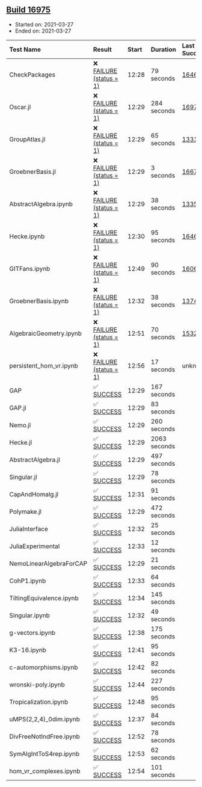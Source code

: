 ## [Build 16975](https://oscarci.mathematik.uni-kl.de/job/oscar/16975/)

* Started on: 2021-03-27
* Ended on: 2021-03-27

| Test Name    | Result | Start | Duration | Last Success | First Failure |
|:-------------|:-------|:------|:---------|:-------------|:--------------|
| CheckPackages | ❌ [FAILURE (status = 1)](https://oscarci.mathematik.uni-kl.de/job/oscar/16975/artifact/logs/build-16975/CheckPackages.log) | 12:28 | 79 seconds | [16463](https://oscarci.mathematik.uni-kl.de/job/oscar/16463/) | [16464](https://oscarci.mathematik.uni-kl.de/job/oscar/16464/) |
| Oscar.jl | ❌ [FAILURE (status = 1)](https://oscarci.mathematik.uni-kl.de/job/oscar/16975/artifact/logs/build-16975/Oscar.jl.log) | 12:29 | 284 seconds | [16974](https://oscarci.mathematik.uni-kl.de/job/oscar/16974/) | [16975](https://oscarci.mathematik.uni-kl.de/job/oscar/16975/) |
| GroupAtlas.jl | ❌ [FAILURE (status = 1)](https://oscarci.mathematik.uni-kl.de/job/oscar/16975/artifact/logs/build-16975/GroupAtlas.jl.log) | 12:29 | 65 seconds | [13311](https://oscarci.mathematik.uni-kl.de/job/oscar/13311/) | [13312](https://oscarci.mathematik.uni-kl.de/job/oscar/13312/) |
| GroebnerBasis.jl | ❌ [FAILURE (status = 1)](https://oscarci.mathematik.uni-kl.de/job/oscar/16975/artifact/logs/build-16975/GroebnerBasis.jl.log) | 12:29 | 3 seconds | [16676](https://oscarci.mathematik.uni-kl.de/job/oscar/16676/) | [16677](https://oscarci.mathematik.uni-kl.de/job/oscar/16677/) |
| AbstractAlgebra.ipynb | ❌ [FAILURE (status = 1)](https://oscarci.mathematik.uni-kl.de/job/oscar/16975/artifact/logs/build-16975/AbstractAlgebra.ipynb.log) | 12:29 | 38 seconds | [13355](https://oscarci.mathematik.uni-kl.de/job/oscar/13355/) | [13356](https://oscarci.mathematik.uni-kl.de/job/oscar/13356/) |
| Hecke.ipynb | ❌ [FAILURE (status = 1)](https://oscarci.mathematik.uni-kl.de/job/oscar/16975/artifact/logs/build-16975/Hecke.ipynb.log) | 12:30 | 95 seconds | [16463](https://oscarci.mathematik.uni-kl.de/job/oscar/16463/) | [16464](https://oscarci.mathematik.uni-kl.de/job/oscar/16464/) |
| GITFans.ipynb | ❌ [FAILURE (status = 1)](https://oscarci.mathematik.uni-kl.de/job/oscar/16975/artifact/logs/build-16975/GITFans.ipynb.log) | 12:49 | 90 seconds | [16068](https://oscarci.mathematik.uni-kl.de/job/oscar/16068/) | [16069](https://oscarci.mathematik.uni-kl.de/job/oscar/16069/) |
| GroebnerBasis.ipynb | ❌ [FAILURE (status = 1)](https://oscarci.mathematik.uni-kl.de/job/oscar/16975/artifact/logs/build-16975/GroebnerBasis.ipynb.log) | 12:32 | 38 seconds | [13748](https://oscarci.mathematik.uni-kl.de/job/oscar/13748/) | [13749](https://oscarci.mathematik.uni-kl.de/job/oscar/13749/) |
| AlgebraicGeometry.ipynb | ❌ [FAILURE (status = 1)](https://oscarci.mathematik.uni-kl.de/job/oscar/16975/artifact/logs/build-16975/AlgebraicGeometry.ipynb.log) | 12:51 | 70 seconds | [15322](https://oscarci.mathematik.uni-kl.de/job/oscar/15322/) | [15323](https://oscarci.mathematik.uni-kl.de/job/oscar/15323/) |
| persistent_hom_vr.ipynb | ❌ [FAILURE (status = 1)](https://oscarci.mathematik.uni-kl.de/job/oscar/16975/artifact/logs/build-16975/persistent_hom_vr.ipynb.log) | 12:56 | 17 seconds | unknown | unknown |
| GAP | ✅ [SUCCESS](https://oscarci.mathematik.uni-kl.de/job/oscar/16975/artifact/logs/build-16975/GAP.log) | 12:29 | 167 seconds |  |  |
| GAP.jl | ✅ [SUCCESS](https://oscarci.mathematik.uni-kl.de/job/oscar/16975/artifact/logs/build-16975/GAP.jl.log) | 12:29 | 83 seconds |  |  |
| Nemo.jl | ✅ [SUCCESS](https://oscarci.mathematik.uni-kl.de/job/oscar/16975/artifact/logs/build-16975/Nemo.jl.log) | 12:29 | 260 seconds |  |  |
| Hecke.jl | ✅ [SUCCESS](https://oscarci.mathematik.uni-kl.de/job/oscar/16975/artifact/logs/build-16975/Hecke.jl.log) | 12:29 | 2063 seconds |  |  |
| AbstractAlgebra.jl | ✅ [SUCCESS](https://oscarci.mathematik.uni-kl.de/job/oscar/16975/artifact/logs/build-16975/AbstractAlgebra.jl.log) | 12:29 | 497 seconds |  |  |
| Singular.jl | ✅ [SUCCESS](https://oscarci.mathematik.uni-kl.de/job/oscar/16975/artifact/logs/build-16975/Singular.jl.log) | 12:29 | 78 seconds |  |  |
| CapAndHomalg.jl | ✅ [SUCCESS](https://oscarci.mathematik.uni-kl.de/job/oscar/16975/artifact/logs/build-16975/CapAndHomalg.jl.log) | 12:31 | 91 seconds |  |  |
| Polymake.jl | ✅ [SUCCESS](https://oscarci.mathematik.uni-kl.de/job/oscar/16975/artifact/logs/build-16975/Polymake.jl.log) | 12:29 | 472 seconds |  |  |
| JuliaInterface | ✅ [SUCCESS](https://oscarci.mathematik.uni-kl.de/job/oscar/16975/artifact/logs/build-16975/JuliaInterface.log) | 12:32 | 25 seconds |  |  |
| JuliaExperimental | ✅ [SUCCESS](https://oscarci.mathematik.uni-kl.de/job/oscar/16975/artifact/logs/build-16975/JuliaExperimental.log) | 12:33 | 12 seconds |  |  |
| NemoLinearAlgebraForCAP | ✅ [SUCCESS](https://oscarci.mathematik.uni-kl.de/job/oscar/16975/artifact/logs/build-16975/NemoLinearAlgebraForCAP.log) | 12:29 | 21 seconds |  |  |
| CohP1.ipynb | ✅ [SUCCESS](https://oscarci.mathematik.uni-kl.de/job/oscar/16975/artifact/logs/build-16975/CohP1.ipynb.log) | 12:33 | 64 seconds |  |  |
| TiltingEquivalence.ipynb | ✅ [SUCCESS](https://oscarci.mathematik.uni-kl.de/job/oscar/16975/artifact/logs/build-16975/TiltingEquivalence.ipynb.log) | 12:34 | 145 seconds |  |  |
| Singular.ipynb | ✅ [SUCCESS](https://oscarci.mathematik.uni-kl.de/job/oscar/16975/artifact/logs/build-16975/Singular.ipynb.log) | 12:32 | 49 seconds |  |  |
| g-vectors.ipynb | ✅ [SUCCESS](https://oscarci.mathematik.uni-kl.de/job/oscar/16975/artifact/logs/build-16975/g-vectors.ipynb.log) | 12:38 | 175 seconds |  |  |
| K3-16.ipynb | ✅ [SUCCESS](https://oscarci.mathematik.uni-kl.de/job/oscar/16975/artifact/logs/build-16975/K3-16.ipynb.log) | 12:41 | 95 seconds |  |  |
| c-automorphisms.ipynb | ✅ [SUCCESS](https://oscarci.mathematik.uni-kl.de/job/oscar/16975/artifact/logs/build-16975/c-automorphisms.ipynb.log) | 12:42 | 82 seconds |  |  |
| wronski-poly.ipynb | ✅ [SUCCESS](https://oscarci.mathematik.uni-kl.de/job/oscar/16975/artifact/logs/build-16975/wronski-poly.ipynb.log) | 12:44 | 227 seconds |  |  |
| Tropicalization.ipynb | ✅ [SUCCESS](https://oscarci.mathematik.uni-kl.de/job/oscar/16975/artifact/logs/build-16975/Tropicalization.ipynb.log) | 12:48 | 95 seconds |  |  |
| uMPS(2,2,4)_0dim.ipynb | ✅ [SUCCESS](https://oscarci.mathematik.uni-kl.de/job/oscar/16975/artifact/logs/build-16975/uMPS-2-2-4-_0dim.ipynb.log) | 12:37 | 84 seconds |  |  |
| DivFreeNotIndFree.ipynb | ✅ [SUCCESS](https://oscarci.mathematik.uni-kl.de/job/oscar/16975/artifact/logs/build-16975/DivFreeNotIndFree.ipynb.log) | 12:52 | 78 seconds |  |  |
| SymAlgIntToS4rep.ipynb | ✅ [SUCCESS](https://oscarci.mathematik.uni-kl.de/job/oscar/16975/artifact/logs/build-16975/SymAlgIntToS4rep.ipynb.log) | 12:53 | 62 seconds |  |  |
| hom_vr_complexes.ipynb | ✅ [SUCCESS](https://oscarci.mathematik.uni-kl.de/job/oscar/16975/artifact/logs/build-16975/hom_vr_complexes.ipynb.log) | 12:54 | 101 seconds |  |  |
